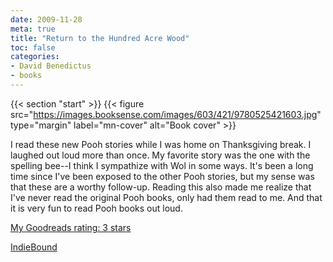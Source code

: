 ```yaml
---
date: 2009-11-28
meta: true
title: "Return to the Hundred Acre Wood"
toc: false
categories:
- David Benedictus
- books
---
```


{{< section "start" >}}
{{< figure src="https://images.booksense.com/images/603/421/9780525421603.jpg" type="margin" label="mn-cover" alt="Book cover" >}}

I read these new Pooh stories while I was home on Thanksgiving break. I laughed out loud more than once. My favorite story was the one with the spelling bee--I think I sympathize with Wol in some ways. It's been a long time since I've been exposed to the other Pooh stories, but my sense was that these are a worthy follow-up. Reading this also made me realize that I've never read the original Pooh books, only had them read to me. And that it is very fun to read Pooh books out loud.

[My Goodreads rating: 3 stars](https://www.goodreads.com/review/show/79360079)  

[IndieBound](https://www.indiebound.org/book/9780525421603)
